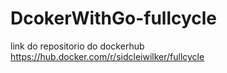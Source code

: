# DcokerWithGo-fullcycle

link do repositorio do dockerhub
https://hub.docker.com/r/sidcleiwilker/fullcycle